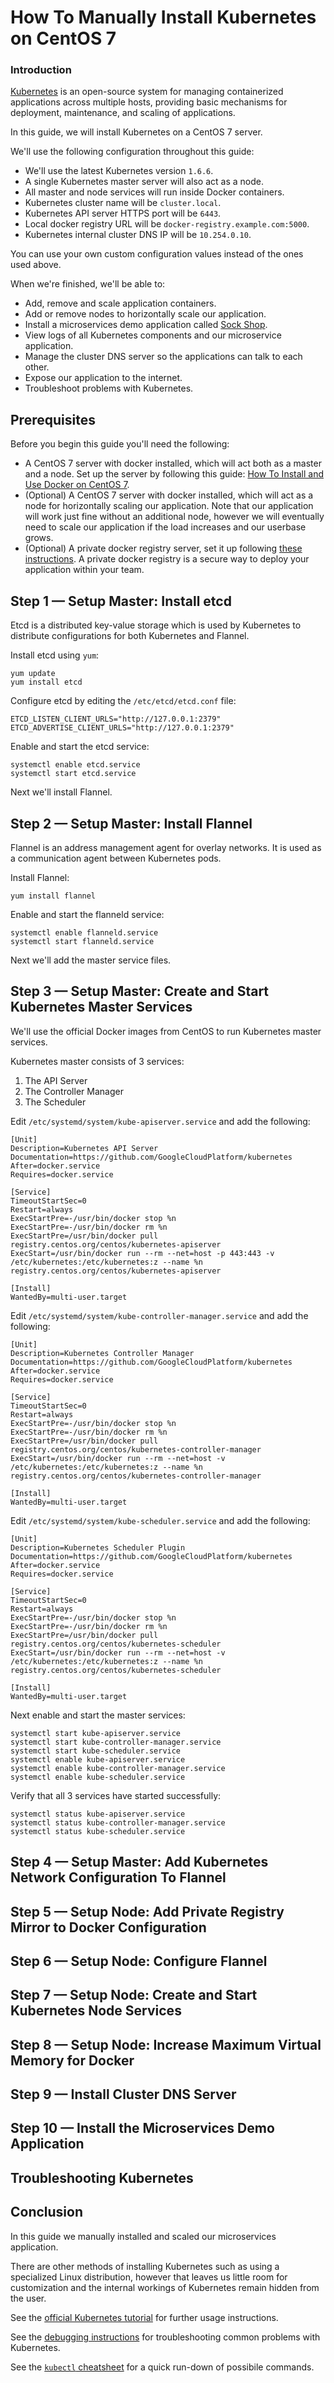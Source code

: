 # How To Manually Install Kubernetes on CentOS 7

### Introduction

[Kubernetes](https://kubernetes.io/) is an open-source system for managing containerized applications across multiple hosts, providing basic mechanisms for deployment, maintenance, and scaling of applications.

In this guide, we will install Kubernetes on a CentOS 7 server.

We'll use the following configuration throughout this guide:

* We'll use the latest Kubernetes version `1.6.6`.
* A single Kubernetes master server will also act as a node.
* All master and node services will run inside Docker containers.
* Kubernetes cluster name will be `cluster.local`.
* Kubernetes API server HTTPS port will be `6443`.
* Local docker registry URL will be `docker-registry.example.com:5000`.
* Kubernetes internal cluster DNS IP will be `10.254.0.10`.

You can use your own custom configuration values instead of the ones used above.

When we're finished, we'll be able to:

* Add, remove and scale application containers.
* Add or remove nodes to horizontally scale our application.
* Install a microservices demo application called [Sock Shop](https://github.com/microservices-demo/microservices-demo).
* View logs of all Kubernetes components and our microservice application.
* Manage the cluster DNS server so the applications can talk to each other.
* Expose our application to the internet.
* Troubleshoot problems with Kubernetes.

## Prerequisites

Before you begin this guide you'll need the following:

- A CentOS 7 server with docker installed, which will act both as a master and a node. Set up the server by following this guide: [How To Install and Use Docker on CentOS 7](https://www.digitalocean.com/community/tutorials/how-to-install-and-use-docker-on-centos-7).
- (Optional) A CentOS 7 server with docker installed, which will act as a node for horizontally scaling our application. Note that our application will work just fine without an additional node, however we will eventually need to scale our application if the load increases and our userbase grows.
- (Optional) A private docker registry server, set it up following [these instructions](https://www.digitalocean.com/community/tutorials/how-to-set-up-a-private-docker-registry-on-ubuntu-14-04). A private docker registry is a secure way to deploy your application within your team.

## Step 1 — Setup Master: Install etcd

Etcd is a distributed key-value storage which is used by Kubernetes to distribute configurations for both Kubernetes and Flannel.

Install etcd using `yum`:

```super_user
yum update
yum install etcd
```

Configure etcd by editing the `/etc/etcd/etcd.conf` file:
```
ETCD_LISTEN_CLIENT_URLS="http://127.0.0.1:2379"
ETCD_ADVERTISE_CLIENT_URLS="http://127.0.0.1:2379"
```

Enable and start the etcd service:

```super_user
systemctl enable etcd.service
systemctl start etcd.service
```

Next we'll install Flannel.

## Step 2 — Setup Master: Install Flannel

Flannel is an address management agent for overlay networks. It is used as a communication agent between Kubernetes pods.

Install Flannel:

```super_user
yum install flannel
```

Enable and start the flanneld service:

```super_user
systemctl enable flanneld.service
systemctl start flanneld.service
```

Next we'll add the master service files.

## Step 3 — Setup Master: Create and Start Kubernetes Master Services

We'll use the official Docker images from CentOS to run Kubernetes master services.

Kubernetes master consists of 3 services:

1. The API Server
2. The Controller Manager
3. The Scheduler

Edit `/etc/systemd/system/kube-apiserver.service` and add the following:

```
[Unit]
Description=Kubernetes API Server
Documentation=https://github.com/GoogleCloudPlatform/kubernetes
After=docker.service
Requires=docker.service

[Service]
TimeoutStartSec=0
Restart=always
ExecStartPre=-/usr/bin/docker stop %n
ExecStartPre=-/usr/bin/docker rm %n
ExecStartPre=/usr/bin/docker pull registry.centos.org/centos/kubernetes-apiserver
ExecStart=/usr/bin/docker run --rm --net=host -p 443:443 -v /etc/kubernetes:/etc/kubernetes:z --name %n registry.centos.org/centos/kubernetes-apiserver

[Install]
WantedBy=multi-user.target
```

Edit `/etc/systemd/system/kube-controller-manager.service` and add the following:

```
[Unit]
Description=Kubernetes Controller Manager
Documentation=https://github.com/GoogleCloudPlatform/kubernetes
After=docker.service
Requires=docker.service

[Service]
TimeoutStartSec=0
Restart=always
ExecStartPre=-/usr/bin/docker stop %n
ExecStartPre=-/usr/bin/docker rm %n
ExecStartPre=/usr/bin/docker pull registry.centos.org/centos/kubernetes-controller-manager
ExecStart=/usr/bin/docker run --rm --net=host -v /etc/kubernetes:/etc/kubernetes:z --name %n registry.centos.org/centos/kubernetes-controller-manager

[Install]
WantedBy=multi-user.target
```

Edit `/etc/systemd/system/kube-scheduler.service` and add the following:

```
[Unit]
Description=Kubernetes Scheduler Plugin
Documentation=https://github.com/GoogleCloudPlatform/kubernetes
After=docker.service
Requires=docker.service

[Service]
TimeoutStartSec=0
Restart=always
ExecStartPre=-/usr/bin/docker stop %n
ExecStartPre=-/usr/bin/docker rm %n
ExecStartPre=/usr/bin/docker pull registry.centos.org/centos/kubernetes-scheduler
ExecStart=/usr/bin/docker run --rm --net=host -v /etc/kubernetes:/etc/kubernetes:z --name %n registry.centos.org/centos/kubernetes-scheduler

[Install]
WantedBy=multi-user.target
```

Next enable and start the master services:

```super_user
systemctl start kube-apiserver.service
systemctl start kube-controller-manager.service
systemctl start kube-scheduler.service
systemctl enable kube-apiserver.service
systemctl enable kube-controller-manager.service
systemctl enable kube-scheduler.service
```

Verify that all 3 services have started successfully:

```super_user
systemctl status kube-apiserver.service
systemctl status kube-controller-manager.service
systemctl status kube-scheduler.service
```

## Step 4 — Setup Master: Add Kubernetes Network Configuration To Flannel

## Step 5 — Setup Node: Add Private Registry Mirror to Docker Configuration

## Step 6 — Setup Node: Configure Flannel

## Step 7 — Setup Node: Create and Start Kubernetes Node Services

## Step 8 — Setup Node: Increase Maximum Virtual Memory for Docker

## Step 9 — Install Cluster DNS Server

## Step 10 — Install the Microservices Demo Application

## Troubleshooting Kubernetes

## Conclusion

In this guide we manually installed and scaled our microservices application.

There are other methods of installing Kubernetes such as using a specialized Linux distribution, however that leaves us little room for customization and the internal workings of Kubernetes remain hidden from the user.

See the [official Kubernetes tutorial](https://kubernetes.io/docs/tutorials/kubernetes-basics/) for further usage instructions.

See the [debugging instructions](https://github.com/kubernetes/kubernetes/wiki/Debugging-FAQ) for troubleshooting common problems with Kubernetes.

See the [`kubectl` cheatsheet](https://kubernetes.io/docs/user-guide/kubectl-cheatsheet/) for a quick run-down of possibile commands.
